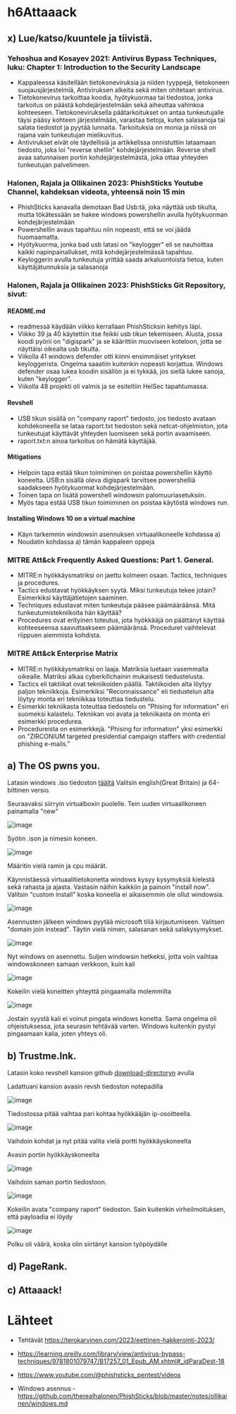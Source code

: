 # h6Attaaack

## x) Lue/katso/kuuntele ja tiivistä.

### Yehoshua and Kosayev 2021: Antivirus Bypass Techniques, luku: Chapter 1: Introduction to the Security Landscape

 - Kappaleessa käsitellään tietokoneviruksia ja niiden tyyppejä, tietokoneen suojausjärjestelmiä, Antiviruksen alkeita sekä miten ohitetaan antivirus.
 - Tietokonevirus tarkoittaa koodia, hyötykuormaa tai tiedostoa, jonka tarkoitus on päästä kohdejärjestelmään sekä aiheuttaa vahinkoa kohteeseen. Tietokoneviruksella päätarkoitukset on antaa tunkeutujalle täysi pääsy kohteen järjestelmään, varastaa tietoja, kuten salasanoja tai salata tiedostot ja pyytää lunnaita. Tarkoituksia on monia ja niissä on rajana vain tunkeutujan mielikuvitus.
 - Antivirukset eivät ole täydellisiä ja artikkelissa onnistuttiin lataamaan tiedosto, joka loi "reverse shellin" kohdejärjestelmään. Reverse shell avaa satunnaisen portin kohdejärjestelmästä, joka ottaa yhteyden tunkeutujan palvelimeen.

### Halonen, Rajala ja Ollikainen 2023: PhishSticks Youtube Channel, kahdeksan videota, yhteensä noin 15 min

 - PhishSticks kanavalla demotaan Bad Usb:tä, joka näyttää usb tikulta, mutta tökätessään se hakee windows powershellin avulla hyötykuorman kohdejärjestelmään
 - Powershellin avaus tapahtuu niin nopeasti, että se voi jäädä huomaamatta.
 - Hyötykuorma, jonka bad usb latasi on "keylogger" eli se nauhoittaa kaikki napinpainallukset, mitä kohdejärjestelmässä tapahtuu.
 - Keyloggerin avulla tunkeutuja yrittää saada arkaluontoista tietoa, kuten käyttäjätunnuksia ja salasanoja

### Halonen, Rajala ja Ollikainen 2023: PhishSticks Git Repository, sivut:

#### README.md

 - readmessä käydään viikko kerrallaan PhishSticksin kehitys läpi.
 - Viikko 39 ja 40 käytettiin itse feikki usb tikun tekemiseen. Alusta, jossa koodi pyörii on "digispark" ja se käärittiin muoviseen koteloon, jotta se näyttäisi oikealta usb tikulta.
 - Viikolla 41 windows defender otti kiinni ensimmäiset yritykset keyloggerista. Ongelma saaatiin kuitenkin nopeasti korjattua. Windows defender osaa lukea koodin sisällön ja ei tykkää, jos siellä lukee sanoja, kuten "keylogger".
 - Viikolla 48 projekti oli valmis ja se esiteltiin HelSec tapahtumassa.

#### Revshell

 - USB tikun sisällä on "company raport" tiedosto, jos tiedosto avataan kohdekoneella se lataa raport.txt tiedoston sekä netcat-ohjelmiston, jota tunkeutujat käyttävät yhteyden luomiseen sekä portin avaamiseen.
 - raport.txt:n ainoa tarkoitus on hämätä käyttäjää. 

#### Mitigations

 - Helpoin tapa estää tikun toimiminen on poistaa powershellin käyttö koneelta. USB:n sisällä oleva digispark tarvitsee powershelliä saadakseen hyötykuormat kohdejärjestelmään.
 - Toinen tapa on lisätä powershell windowsin palomuuriasetuksiin.
 - Myös tapa estää USB tikun toimiminen on poistaa käytöstä windows run. 

#### Installing Windows 10 on a virtual machine

 - Käyn tarkemmin windowsin asennuksen virtuaalikoneelle kohdassa a)
 - Noudatin kohdassa a) tämän kappaleen oppeja

### MITRE Att&ck Frequently Asked Questions: Part 1. General.

 - MITRE:n hyökkäysmatriksi on jaettu kolmeen osaan. Tactics, techniques ja procedures.
 - Tactics edustavat hyökkäyksen syytä. Miksi tunkeutuja tekee jotain? Esimerkiksi käyttäjätietojen saaminen.
 - Techniques edustavat miten tunkeutuja pääsee päämääräänsä. Mitä tunkeutumistekniikoita hän käyttää?
 - Procedures ovat erityinen toteutus, jota hyökkääjä on päättänyt käyttää kohteeseensa saavuttaakseen päämääränsä. Proceduret vaihtelevat riippuen aiemmista kohdista. 

### MITRE Att&ck Enterprise Matrix

 - MITRE:n hyökkäysmatriksi on laaja. Matriksia luetaan vasemmalta oikealle. Matriksi alkaa cyberkillchainin mukaisesti tiedustelusta.
 - Tactics eli taktiikat ovat tekniikoiden päällä. Taktiikoiden alta löytyy paljon tekniikkoja. Esimerkiksi "Reconnaissance" eli tiedustelun alta löytyy monta eri tekniikkaa toteuttaa tiedustelu.
 - Esimerkki tekniikasta toteuttaa tiedostelu on "Phising for information" eri suomeksi kalastelu. Tekniikan voi avata ja tekniikasta on monta eri esimerkki procedurea.
 - Procedureista on esimerkkejä. "Phising for information" yksi esimerkki on "ZIRCONIUM targeted presidential campaign staffers with credential phishing e-mails."

## a) The OS pwns you.

Latasin windows .iso tiedoston [täältä](https://www.microsoft.com/en-us/evalcenter/download-windows-10-enterprise) Valitsin english(Great Britain) ja 64-bittinen versio.

Seuraavaksi siirryin virtualboxin puolelle. Tein uuden virtuaalikoneen painamalla "new" 

![image](https://github.com/LassiMik/Tunkeutumistestaus_ict4tn027-3012/assets/112076377/0c5e014f-e873-4575-8585-abfeaac47d41)

Syötin .ison ja nimesin koneen. 

![image](https://github.com/LassiMik/Tunkeutumistestaus_ict4tn027-3012/assets/112076377/47eb60ec-b87a-4f36-8db7-16c786617213)

Määritin vielä ramin ja cpu määrät. 

Käynnistäessä virtuaalitietokonetta windows kysyy kysymyksiä kielestä sekä rahasta ja ajasta. Vastasin näihin kaikkiin ja painoin "install now". Valitsin "custom install" koska koneella ei aikaisemmin ole ollut windowsia. 

![image](https://github.com/LassiMik/Tunkeutumistestaus_ict4tn027-3012/assets/112076377/1e3e47e9-6392-4462-b1d7-988887650629)

Asennusten jälkeen windows pyytää microsoft tiliä kirjautumiseen. Valitsen "domain join instead".
Täytin vielä nimen, salasanan sekä salakysymykset.

![image](https://github.com/LassiMik/Tunkeutumistestaus_ict4tn027-3012/assets/112076377/05fda4a1-75c0-4abf-ad1c-d35350b79ea6)

Nyt windows on asennettu. Suljen windowsin hetkeksi, jotta voin vaihtaa windowskoneen samaan verkkoon, kuin kali 

![image](https://github.com/LassiMik/Tunkeutumistestaus_ict4tn027-3012/assets/112076377/5692e845-a771-4e27-ae66-1bc0942b597b)

Kokeilin vielä koneitten yhteyttä pingaamalla molemmilta

![image](https://github.com/LassiMik/Tunkeutumistestaus_ict4tn027-3012/assets/112076377/360d06f8-846c-4f30-9476-ecf133c2c340)

Jostain syystä kali ei voinut pingata windows konetta. Sama ongelma oli ohjeistuksessa, jota seurasin tehtävää varten. Windows kuitenkin pystyi pingaamaan kalia, joten yhteys oli.


## b) Trustme.lnk.

Latasin koko revshell kansion github [download-directoryn](https://download-directory.github.io/) avulla

Ladattuani kansion avasin revsh tiedoston notepadilla

![image](https://github.com/LassiMik/Tunkeutumistestaus_ict4tn027-3012/assets/112076377/c3f9b12e-886a-42e0-99f4-e48f990f398d)

Tiedostossa pitää vaihtaa pari kohtaa hyökkääjän ip-osoitteella.

![image](https://github.com/LassiMik/Tunkeutumistestaus_ict4tn027-3012/assets/112076377/3184b764-3b56-402e-845e-f3f1282eeb3c)

Vaihdoin kohdat ja nyt pitää valita vielä portti hyökkäyskoneelta

Avasin portin hyökkäyskoneelta

![image](https://github.com/LassiMik/Tunkeutumistestaus_ict4tn027-3012/assets/112076377/10ec6075-4c52-4610-a6b0-6106104256d5)

Vaihdoin saman portin tiedostoon.

![image](https://github.com/LassiMik/Tunkeutumistestaus_ict4tn027-3012/assets/112076377/8915d64c-a2f6-4be6-92c6-698a5c94fcf4)

Kokeilin avata "company raport" tiedoston. Sain kuitenkin virheilmoituksen, että payloadia ei löydy

![image](https://github.com/LassiMik/Tunkeutumistestaus_ict4tn027-3012/assets/112076377/754dac79-d3a9-4864-ab42-e83d178c6288)

Polku oli väärä, koska olin siirtänyt kansion työpöydälle


## d) PageRank.

## c) Attaaack!


# Lähteet

 - Tehtävät https://terokarvinen.com/2023/eettinen-hakkerointi-2023/

 - https://learning.oreilly.com/library/view/antivirus-bypass-techniques/9781801079747/B17257_01_Epub_AM.xhtml#_idParaDest-18

 - https://www.youtube.com/@phishsticks_pentest/videos

 - Windows asennus - https://github.com/therealhalonen/PhishSticks/blob/master/notes/ollikainen/windows.md
